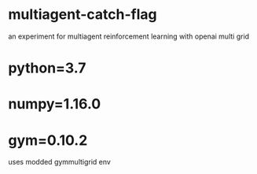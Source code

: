 # multiagent-catch-flag
an experiment for multiagent reinforcement learning with openai multi grid
# python=3.7
# numpy=1.16.0
# gym=0.10.2

uses modded gymmultigrid env
